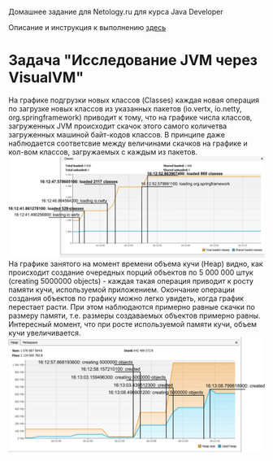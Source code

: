 ﻿Домашнее задание для Netology.ru для курса Java Developer   

Описание и инструкция к выполнению [здесь](https://github.com/netology-code/jd-homeworks/tree/master/jvm/README.md)

# Задача "Исследование JVM через VisualVM"

На графике подгрузки новых классов (Classes) каждая новая операция по загрузке новых классов из указанных пакетов (io.vertx, io.netty, org.springframework) приводит к тому, что на графике числа классов, загруженных JVM происходит скачок этого самого количетва загруженных машиной байт-кодов классов. В принципе даже наблюдается соответсвие между величинами скачков на графике и кол-вом классов, загружаемых с каждым из пакетов.
![classes](classes.jpg)
На графике занятого на момент времени объема кучи (Heap) видно, как происходит создание очередных порций объектов по 5 000 000 штук (creating 5000000 objects) - каждая такая операция приводит к росту памяти кучи, используемой приложением. Окончание операции создания объектов по графику можно легко увидеть, когда график перестает расти. При этом наблюдаются примерно равные скачки по размеру памяти, т.е. размеры создаваемых объектов примерно равны. Интересный момент, что при росте используемой памяти кучи, объем кучи увеличивается.
![heap](heap.jpg)